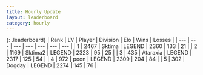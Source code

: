 ```yaml
---
title: Hourly Update
layout: leaderboard
category: hourly
---
```


{: .leaderboard}
| Rank | LV | Player | Division | Elo | Wins | Losses |
| --- | --- | --- | --- | --- | --- | --- |
| <span data-change="0">1</span> | 2467 | <span title="ID: 353063">Sktima</span> | LEGEND | <span data-change="0">2360</span> | <span data-change="0">133</span> | <span data-change="0">21</span> |
| <span data-change="1">2</span> | 1169 | <span title="ID: 402846">Sktima2</span> | LEGEND | <span data-change="0">2323</span> | <span data-change="0">95</span> | <span data-change="0">25</span> |
| <span data-change="-1">3</span> | 435 | <span title="ID: 745153">Ataraxia</span> | LEGEND | <span data-change="-11">2317</span> | <span data-change="3">125</span> | <span data-change="2">54</span> |
| <span data-change="0">4</span> | 972 | <span title="ID: 540690">poon</span> | LEGEND | <span data-change="-3">2309</span> | <span data-change="1">204</span> | <span data-change="1">84</span> |
| <span data-change="0">5</span> | 302 | <span title="ID: 649259">Dogday</span> | LEGEND | <span data-change="0">2274</span> | <span data-change="0">145</span> | <span data-change="0">76</span> |
